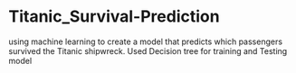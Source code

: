 # Titanic_Survival-Prediction
using machine learning to create a model that predicts which passengers survived the Titanic shipwreck.
Used Decision tree for training and Testing model 
